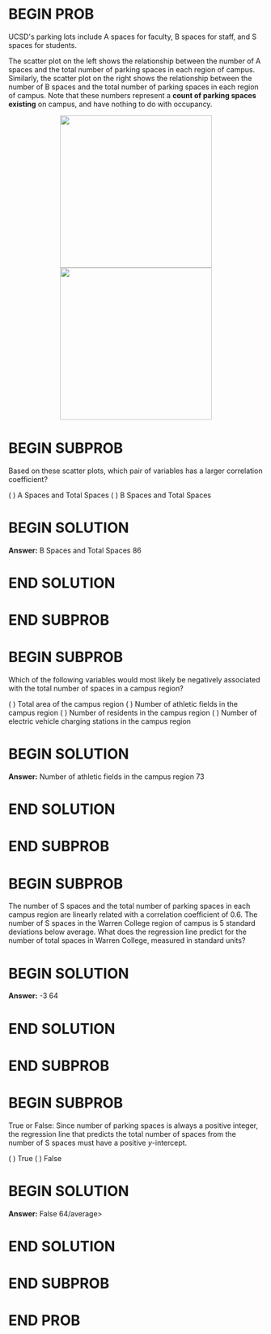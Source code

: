 # BEGIN PROB

UCSD's parking lots include A spaces for faculty, B spaces for staff,
and S spaces for students.

The scatter plot on the left shows the relationship between the number
of A spaces and the total number of parking spaces in each region of
campus. Similarly, the scatter plot on the right shows the relationship
between the number of B spaces and the total number of parking spaces in
each region of campus. Note that these numbers represent a **count of
parking spaces existing** on campus, and have nothing to do with
occupancy.

<center>
<img src="../../assets/images/wi24-quizzes/scatterplot_A.png" width=300>
<img src="../../assets/images/wi24-quizzes/scatterplot_B.png" width=300>

</center>

# BEGIN SUBPROB

Based on these scatter plots, which pair of variables has a larger
correlation coefficient?

( ) A Spaces and Total Spaces 
( ) B Spaces and Total Spaces

# BEGIN SOLUTION

**Answer:** B Spaces and Total Spaces
<average>86</average>

# END SOLUTION

# END SUBPROB

# BEGIN SUBPROB

Which of the following variables would most likely be negatively
associated with the total number of spaces in a campus region?

( ) Total area of the campus region
( ) Number of athletic fields in the campus region
( ) Number of residents in the campus region
( ) Number of electric vehicle charging stations in the campus region

# BEGIN SOLUTION

**Answer:** Number of athletic fields in the campus region
<average>73</average>

# END SOLUTION

# END SUBPROB

# BEGIN SUBPROB

The number of S spaces and the total number of parking spaces in each
campus region are linearly related with a correlation coefficient of
0.6. The number of S spaces in the Warren College region of campus is 5
standard deviations below average. What does the regression line predict
for the number of total spaces in Warren College, measured in standard
units?

# BEGIN SOLUTION

**Answer:** -3
<average>64</average>

# END SOLUTION

# END SUBPROB

# BEGIN SUBPROB

True or False: Since number of parking spaces is always a positive
integer, the regression line that predicts the total number of spaces
from the number of S spaces must have a positive $y$-intercept.

( ) True 
( ) False

# BEGIN SOLUTION

**Answer:** False
<average>64/average>

# END SOLUTION

# END SUBPROB

# END PROB